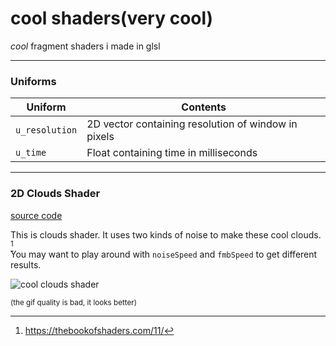 # cool shaders(very cool)

*cool* fragment shaders i made in glsl

---

### Uniforms

| Uniform | Contents |
| --- | --- |
| `u_resolution` | 2D vector containing resolution of window in pixels|
| `u_time` | Float containing time in milliseconds  |

---

### 2D Clouds Shader

[source code](shaders/clouds.glsl)

This is clouds shader. It uses two kinds of noise to make these cool clouds. [^noise] <br>
You may want to play around with `noiseSpeed` and `fmbSpeed` to get different results.

![cool clouds shader](readme/1.gif)

<p style="font-size: smaller">(the gif quality is bad, it  looks better)</p>

[^noise]: https://thebookofshaders.com/11/